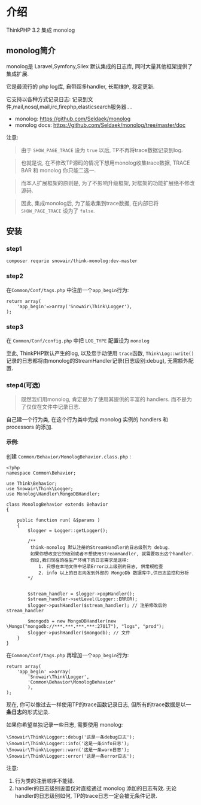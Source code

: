 介绍
============

ThinkPHP 3.2 集成 monolog

monolog简介
----------

monolog是 Laravel,Symfony,Silex 默认集成的日志库, 同时大量其他框架提供了集成扩展. 

它是最流行的 php log库, 自带超多handler, 长期维护, 稳定更新. 

它支持以各种方式记录日志: 记录到文件,mail,nosql,mail,irc,firephp,elasticsearch服务器....

* monolog: <https://github.com/Seldaek/monolog>
* monolog docs: <https://github.com/Seldaek/monolog/tree/master/doc>

注意: 

> 由于 `SHOW_PAGE_TRACE` 设为 `true` 以后, TP不再将trace数据记录到log.

> 也就是说, 在不修改TP源码的情况下想用monolog收集trace数据, TRACE BAR 和 monolog 你只能二选一.
 
> 而本人扩展框架的原则是, 为了不影响升级框架, 对框架的功能扩展绝不修改源码.

> 因此, 集成monolog后, 为了能收集到trace数据, 在内部已将 `SHOW_PAGE_TRACE` 设为了 `false`.


安装
------

### step1

```
composer requrie snowair/think-monolog:dev-master
```

### step2

在`Common/Conf/tags.php` 中注册一个`app_begin`行为:

```
return array(
    'app_begin'=>array('Snowair\Think\Logger'),
);
```

### step3

在 `Common/Conf/config.php` 中把 `LOG_TYPE` 配置设为 `monolog`

至此, ThinkPHP默认产生的log, 以及您手动使用 `trace`函数, `Think\Log::write()` 记录的日志都将由monolog的StreamHandler记录(日志级别:debug), 无需额外配置.


### step4(可选)

> 既然我们用monolog, 肯定是为了使用其提供的丰富的 handlers. 而不是为了仅仅在文件中记录日志.

自己建一个行为类, 在这个行为类中完成 monolog 实例的 handlers 和 processors 的添加.

#### 示例: 

创建 `Common/Behavior/MonologBehavior.class.php` :

```
<?php
namespace Common\Behavior;

use Think\Behavior;
use Snowair\Think\Logger;
use Monolog\Handler\MongoDBHandler;

class MonologBehavior extends Behavior
{

    public function run( &$params )
    {
        $logger = Logger::getLogger();
        
        /**
         think-monolog 默认注册的StreamHandler的日志级别为 debug. 
         如果你想改变它的级别或者不想使用StreamHandler, 就需要取出这个handler.
         假设,我们现在的在生产环境下的日志需求是这样:
            1. 只想在本地文件中记录Error以上级别的日志, 供常规检查
            2. info 以上的日志向发到外部的 MongoDb 数据库中,供日志监控和分析
        */
        
        
        $stream_handler = $logger->popHandler();
        $stream_handler->setLevel(Logger::ERROR);
        $logger->pushHandler($stream_handler); // 注册修改后的stream_handler
        
        $mongodb = new MongoDBHandler(new \Mongo("mongodb://***.***.***.***:27017"), "logs", "prod");
        $logger->pushHandler($mongodb); // 文件
    }
}
```

在`Common/Conf/tags.php` 再增加一个`app_begin`行为:

```
return array(
    'app_begin' =>array(
        'Snowair\Think\Logger',
        'Common\Behavior\MonologBehavior'
        ),
);
```

现在, 你可以像过去一样使用TP的trace函数记录日志, 但所有的trace数据是以**一条日志**的形式记录. 

如果你希望单独记录一些日志, 需要使用 monolog:

```
\Snowair\Think\Logger::debug('这是一条debug日志');
\Snowair\Think\Logger::info('这是一条info日志');
\Snowair\Think\Logger::warn('这是一条warn日志');
\Snowair\Think\Logger::error('这是一条error日志');
```

注意: 

1. 行为类的注册顺序不能错.
2. handler的日志级别设置仅对直接通过 monolog 添加的日志有效. 无论handler的日志级别如何, TP的trace日志一定会被无条件记录.


